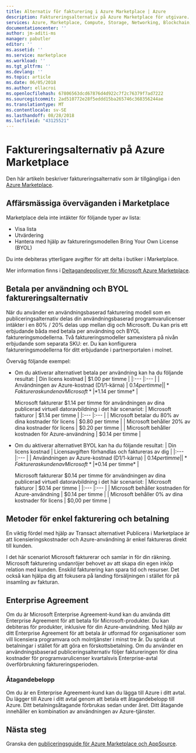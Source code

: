 ```yaml
---
title: Alternativ för fakturering i Azure Marketplace | Azure
description: Faktureringsalternativ på Azure Marketplace för utgivare.
services: Azure, Marketplace, Compute, Storage, Networking, Blockchain, Security
documentationcenter: ''
author: jm-aditi-ms
manager: pabutler
editor: ''
ms.assetid: ''
ms.service: marketplace
ms.workload: ''
ms.tgt_pltfrm: ''
ms.devlang: ''
ms.topic: article
ms.date: 06/05/2018
ms.author: ellacroi
ms.openlocfilehash: 67806563dcd67876d4d922c7f2c76379f7ad7222
ms.sourcegitcommit: 2ad510772e28f5eddd15ba265746c368356244ae
ms.translationtype: MT
ms.contentlocale: sv-SE
ms.lasthandoff: 08/28/2018
ms.locfileid: "43125521"
---
```

# <a name="billing-options-in-the-azure-marketplace"></a>Faktureringsalternativ på Azure Marketplace

Den här artikeln beskriver faktureringsalternativ som är tillgängliga i den [Azure Marketplace](https://azuremarketplace.microsoft.com).

## <a name="commercial-considerations-in-the-marketplace"></a>Affärsmässiga överväganden i Marketplace
Marketplace dela inte intäkter för följande typer av lista: 
*   Visa lista
*   Utvärdering
*   Hantera med hjälp av faktureringsmodellen Bring Your Own License (BYOL)

Du inte debiteras ytterligare avgifter för att delta i butiker i Marketplace.

Mer information finns i [Deltagandepolicyer för Microsoft Azure Marketplace](https://azure.microsoft.com/support/legal/marketplace/participation-policies).  

## <a name="pay-as-you-go-and-byol-billing-options"></a>Betala per användning och BYOL faktureringsalternativ
När du använder en användningsbaserad fakturering modell som en publiceringsalternativ delas din användningsbaserad programvarulicenser intäkter i en 80% / 20% delas upp mellan dig och Microsoft. Du kan pris ett erbjudande båda med betala per användning och BYOL faktureringsmodellerna. Två faktureringsmodeller samexistera på nivån erbjudande som separata SKU: er. Du kan konfigurera faktureringsmodellerna för ditt erbjudande i partnerportalen i molnet. 

Överväg följande exempel:
*   Om du aktiverar alternativet betala per användning kan ha du följande resultat:
    | Din licens kostnad | $1.00 per timme |
    |:--- |:--- |
    | Användningen av Azure-kostnad (D1/1-kärna) | $0.14 per timme |
    | *Faktureras kunden av Microsoft* | *$1.14 per timme* |

    Microsoft fakturerar $1.14 per timme för användningen av dina publicerad virtuell datoravbildning i det här scenariot:
    | Microsoft fakturor | $1.14 per timme |
    |:--- |:--- |
    | Microsoft betalar du 80% av dina kostnader för licens | $0.80 per timme |
    | Microsoft behåller 20% av dina kostnader för licens | $0.20 per timme |
    | Microsoft behåller kostnaden för Azure-användning | $0.14 per timme |

*   Om du aktiverar alternativet BYOL kan ha du följande resultat:
    | Din licens kostnad | Licensavgiften förhandlas och faktureras av dig |
    |:--- |:--- |
    | Användningen av Azure-kostnad (D1/1-kärna) | $0.14 per timme |
    | *Faktureras kunden av Microsoft* | *$0.14 per timme* |

    Microsoft fakturerar $0.14 per timme för användningen av dina publicerad virtuell datoravbildning i det här scenariot: 
    | Microsoft fakturor | $0.14 per timme |
    |:--- |:--- |
    | Microsoft behåller kostnaden för Azure-användning | $0.14 per timme |
    | Microsoft behåller 0% av dina kostnader för licens | $0,00 per timme |

## <a name="single-billing-and-payment-methods"></a>Metoder för enkel fakturering och betalning
En viktig fördel med hjälp av Transact alternativet Publicera i Marketplace är att licensieringskostnader och Azure-användning är enkel faktureras direkt till kunden.

I det här scenariot Microsoft fakturerar och samlar in för din räkning. Microsoft fakturering undanröjer behovet av att skapa din egen inköp relation med kunden. Enskild fakturering kan spara tid och resurser. Det också kan hjälpa dig att fokusera på landing försäljningen i stället för på insamling av fakturan. 

## <a name="enterprise-agreement"></a>Enterprise Agreement  
Om du är Microsoft Enterprise Agreement-kund kan du använda ditt Enterprise Agreement för att betala för Microsoft-produkter. Du kan debiteras för produkter, inklusive för din Azure-användning. Med hjälp av ditt Enterprise Agreement för att betala är utformad för organisationer som vill licensiera programvara och molntjänster i minst tre år. Du sprida ut betalningar i stället för att göra en förskottsbetalning. Om du använder en användningsbaserad publiceringsalternativ följer faktureringen för dina kostnader för programvarulicenser kvartalsvis Enterprise-avtal överförbrukning faktureringsperioden.  

### <a name="monetary-commitment"></a>Åtagandebelopp
Om du är en Enterprise Agreement-kund kan du lägga till Azure i ditt avtal. Du lägger till Azure i ditt avtal genom att betala ett åtagandebelopp till Azure. Ditt betalningsåtagande förbrukas sedan under året. Ditt åtagande innehåller en kombination av användningen av Azure-tjänster.

## <a name="next-steps"></a>Nästa steg
Granska den [publiceringsguide för Azure Marketplace och AppSource](./marketplace-publishers-guide.md).
